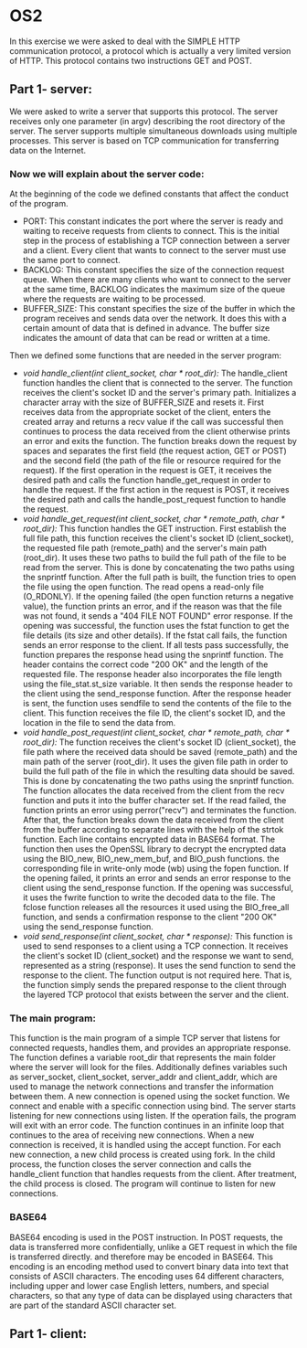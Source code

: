 # OS2
In this exercise we were asked to deal with the SIMPLE HTTP communication protocol, a protocol which is actually a very limited version of HTTP.
This protocol contains two instructions GET and POST.
## Part 1- server:
We were asked to write a server that supports this protocol.
The server receives only one parameter (in argv) describing the root directory of the server. The server supports multiple simultaneous downloads using multiple processes. This server is based on TCP communication for transferring data on the Internet.

### Now we will explain about the server code:
At the beginning of the code we defined constants that affect the conduct of the program.
+ PORT: This constant indicates the port where the server is ready and waiting to receive requests from clients to connect. This is the initial step in the process of establishing a TCP connection between a server and a client. Every client that wants to connect to the server must use the same port to connect.
+ BACKLOG: This constant specifies the size of the connection request queue. When there are many clients who want to connect to the server at the same time, BACKLOG indicates the maximum size of the queue where the requests are waiting to be processed.
+ BUFFER_SIZE: This constant specifies the size of the buffer in which the program receives and sends data over the network. It does this with a certain amount of data that is defined in advance. The buffer size indicates the amount of data that can be read or written at a time.

Then we defined some functions that are needed in the server program:            
+ *void handle_client(int client_socket, char * root_dir):* The handle_client function handles the client that is connected to the server. The function receives the client's socket ID and the server's primary path. Initializes a character array with the size of BUFFER_SIZE and resets it. First receives data from the appropriate socket of the client, enters the created array and returns a recv value if the call was successful then continues to process the data received from the client otherwise prints an error and exits the function. The function breaks down the request by spaces and separates the first field (the request action, GET or POST) and the second field (the path of the file or resource required for the request). If the first operation in the request is GET, it receives the desired path and calls the function handle_get_request in order to handle the request. If the first action in the request is POST, it receives the desired path and calls the handle_post_request function to handle the request.
+ *void handle_get_request(int client_socket, char * remote_path, char * root_dir):* This function handles the GET instruction.
First establish the full file path, this function receives the client's socket ID (client_socket), the requested file path (remote_path) and the server's main path (root_dir). It uses these two paths to build the full path of the file to be read from the server. This is done by concatenating the two paths using the snprintf function. After the full path is built, the function tries to open the file using the open function. The read opens a read-only file (O_RDONLY). If the opening failed (the open function returns a negative value), the function prints an error, and if the reason was that the file was not found, it sends a "404 FILE NOT FOUND" error response. If the opening was successful, the function uses the fstat function to get the file details (its size and other details). If the fstat call fails, the function sends an error response to the client. If all tests pass successfully, the function prepares the response head using the snprintf function. The header contains the correct code "200 OK" and the length of the requested file. The response header also incorporates the file length using the file_stat.st_size variable. It then sends the response header to the client using the send_response function. After the response header is sent, the function uses sendfile to send the contents of the file to the client. This function receives the file ID, the client's socket ID, and the location in the file to send the data from. 
+ *void handle_post_request(int client_socket, char * remote_path, char * root_dir):* The function receives the client's socket ID (client_socket), the file path where the received data should be saved (remote_path) and the main path of the server (root_dir). It uses the given file path in order to build the full path of the file in which the resulting data should be saved. This is done by concatenating the two paths using the snprintf function. The function allocates the data received from the client from the recv function and puts it into the buffer character set. If the read failed, the function prints an error using perror("recv") and terminates the function. After that, the function breaks down the data received from the client from the buffer according to separate lines with the help of the strtok function. Each line contains encrypted data in BASE64 format. The function then uses the OpenSSL library to decrypt the encrypted data using the BIO_new, BIO_new_mem_buf, and BIO_push functions. the corresponding file in write-only mode (wb) using the fopen function. If the opening failed, it prints an error and sends an error response to the client using the send_response function. If the opening was successful, it uses the fwrite function to write the decoded data to the file. The fclose function releases all the resources it used using the BIO_free_all function, and sends a confirmation response to the client "200 OK" using the send_response function.
+ *void send_response(int client_socket, char * response):* This function is used to send responses to a client using a TCP connection. It receives the client's socket ID (client_socket) and the response we want to send, represented as a string (response).
It uses the send function to send the response to the client. The function output is not required here. That is, the function simply sends the prepared response to the client through the layered TCP protocol that exists between the server and the client.

### The main program: 
This function is the main program of a simple TCP server that listens for connected requests, handles them, and provides an appropriate response. The function defines a variable root_dir that represents the main folder where the server will look for the files.
Additionally defines variables such as server_socket, client_socket, server_addr and client_addr, which are used to manage the network connections and transfer the information between them. A new connection is opened using the socket function. We connect and enable with a specific connection using bind. The server starts listening for new connections using listen. If the operation fails, the program will exit with an error code.
The function continues in an infinite loop that continues to the area of ​​receiving new connections.
When a new connection is received, it is handled using the accept function. For each new connection, a new child process is created using fork. In the child process, the function closes the server connection and calls the handle_client function that handles requests from the client. After treatment, the child process is closed. The program will continue to listen for new connections.

### BASE64
BASE64 encoding is used in the POST instruction. In POST requests, the data is transferred more confidentially, unlike a GET request in which the file is transferred directly. and therefore may be encoded in BASE64. This encoding is an encoding method used to convert binary data into text that consists of ASCII characters. The encoding uses 64 different characters, including upper and lower case English letters, numbers, and special characters, so that any type of data can be displayed using characters that are part of the standard ASCII character set.

## Part 1- client:


